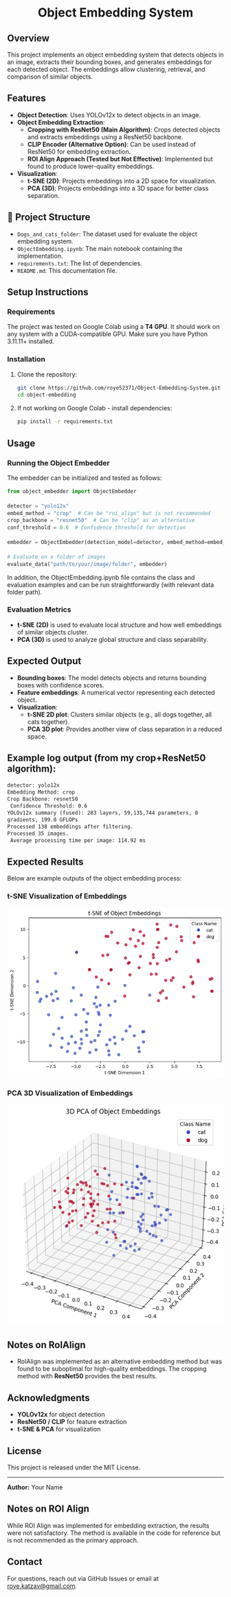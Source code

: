 <div align="center">

# Object Embedding System

</div>

## Overview
This project implements an object embedding system that detects objects in an image, extracts their bounding boxes, and generates embeddings for each detected object. The embeddings allow clustering, retrieval, and comparison of similar objects.

## Features
- **Object Detection**: Uses YOLOv12x to detect objects in an image.
- **Object Embedding Extraction**:
  - **Cropping with ResNet50 (Main Algorithm)**: Crops detected objects and extracts embeddings using a ResNet50 backbone.
  - **CLIP Encoder (Alternative Option)**: Can be used instead of ResNet50 for embedding extraction.
  - **ROI Align Approach (Tested but Not Effective)**: Implemented but found to produce lower-quality embeddings.
- **Visualization**:
  - **t-SNE (2D)**: Projects embeddings into a 2D space for visualization.
  - **PCA (3D)**: Projects embeddings into a 3D space for better class separation.

## 📁 Project Structure
- `Dogs_and_cats_folder`: The dataset used for evaluate the object embedding system.
- `ObjectEmbedding.ipynb`: The main notebook containing the implementation.
- `requirements.txt`: The list of dependencies.
- `README.md`: This documentation file.

## Setup Instructions

### Requirements
The project was tested on Google Colab using a **T4 GPU**.
It should work on any system with a CUDA-compatible GPU.
Make sure you have Python 3.11.11+ installed.

### Installation
1. Clone the repository:
   ```bash
   git clone https://github.com/roye52371/Object-Embedding-System.git
   cd object-embedding
   ```

2. If not working on Google Colab - install dependencies:
   ```bash
   pip install -r requirements.txt
   ```

## Usage

### Running the Object Embedder
The embedder can be initialized and tested as follows:
```python
from object_embedder import ObjectEmbedder

detector = "yolo12x"
embed_method = "crop"  # Can be "roi_align" but is not recommended
crop_backbone = "resnet50"  # Can be "clip" as an alternative
conf_threshold = 0.6  # Confidence threshold for detection

embedder = ObjectEmbedder(detection_model=detector, embed_method=embed_method, crop_backbone=crop_backbone, conf_threshold=conf_threshold, target_classes=["dog", "cat"])

# Evaluate on a folder of images
evaluate_data("path/to/your/image/folder", embedder)
```

In addition, the ObjectEmbedding.ipynb file contains the class and evaluation examples and can be run straightforwardly (with relevant data folder path).

### Evaluation Metrics
- **t-SNE (2D)** is used to evaluate local structure and how well embeddings of similar objects cluster.
- **PCA (3D)** is used to analyze global structure and class separability.

## **Expected Output**
- **Bounding boxes**: The model detects objects and returns bounding boxes with confidence scores.
- **Feature embeddings**: A numerical vector representing each detected object.
- **Visualization**:
  - **t-SNE 2D plot**: Clusters similar objects (e.g., all dogs together, all cats together).
  - **PCA 3D plot**: Provides another view of class separation in a reduced space.

## Example log output (from my crop+ResNet50 algorithm):
```
detector: yolo12x
Embedding Method: crop
Crop Backbone: resnet50
 Confidence Threshold: 0.6
YOLOv12x summary (fused): 283 layers, 59,135,744 parameters, 0 gradients, 199.0 GFLOPs
Processed 138 embeddings after filtering.
Processed 35 images.
 Average processing time per image: 114.92 ms
```

## Expected Results

Below are example outputs of the object embedding process:

### t-SNE Visualization of Embeddings
![t-SNE Plot](Results_image/Result_crop_resnet50_tSNE_2D.png)

### PCA 3D Visualization of Embeddings
![PCA 3D Plot](Results_image/Result_crop_resnet50_PCA_3D.png)


## **Notes on RoIAlign**
- RoIAlign was implemented as an alternative embedding method but was found to be suboptimal for high-quality embeddings. The cropping method with **ResNet50** provides the best results.

## **Acknowledgments**
- **YOLOv12x** for object detection
- **ResNet50 / CLIP** for feature extraction
- **t-SNE & PCA** for visualization

## **License**
This project is released under the MIT License.

---

**Author:** Your Name

## Notes on ROI Align
While ROI Align was implemented for embedding extraction, the results were not satisfactory. The method is available in the code for reference but is not recommended as the primary approach.

## Contact
For questions, reach out via GitHub Issues or email at roye.katzav@gmail.com.

